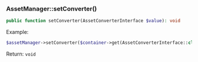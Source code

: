 ### AssetManager::setConverter()

```php
public function setConverter(AssetConverterInterface $value): void
```

Example:

```php
$assetManager->setConverter($container->get(AssetConverterInterface::class));
```

Return:
`void`
